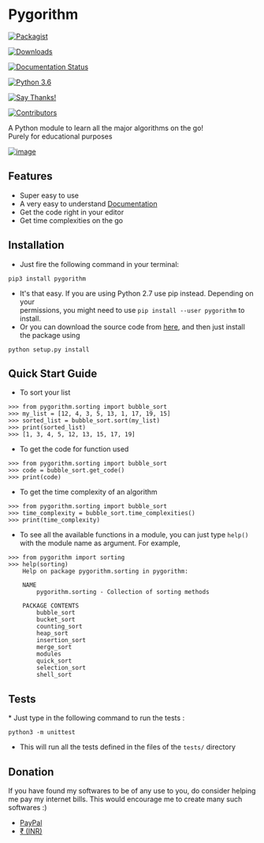 Pygorithm
=========

[![Packagist](https://img.shields.io/packagist/l/doctrine/orm.svg)](https://github.com/OmkarPathak/pygorithm/blob/master/LICENSE)

[![Downloads](http://pepy.tech/badge/pygorithm)](http://pepy.tech/project/pygorithm)

[![Documentation Status](https://readthedocs.org/projects/pygorithm/badge/?version=latest)](http://pygorithm.readthedocs.io/en/latest/?badge=latest)

[![Python 3.6](https://img.shields.io/badge/Python-3.6-brightgreen.svg)](https://github.com/OmkarPathak/pygorithm)

[![Say Thanks!](https://img.shields.io/badge/Say%20Thanks-%F0%9F%A6%89-1EAEDB.svg)](https://saythanks.io/to/omkarpathak27@gmail.com)

[![Contributors](https://img.shields.io/github/contributors/omkarpathak/pygorithm.svg)](https://github.com/OmkarPathak/pygorithm/graphs/contributors)

A Python module to learn all the major algorithms on the go!\
Purely for educational purposes

[![image](https://images.gitads.io/pygorithm)](https://tracking.gitads.io/?campaign=gitads&repo=pygorithm&redirect=gitads.io)

Features
--------

-   Super easy to use
-   A very easy to understand
    [Documentation](http://pygorithm.readthedocs.io/en/latest/)
-   Get the code right in your editor
-   Get time complexities on the go

Installation
------------

-   Just fire the following command in your terminal:

<!-- -->

    pip3 install pygorithm

-   It's that easy. If you are using Python 2.7 use pip instead.
    Depending on your\
    permissions, you might need to use `pip install --user pygorithm` to
    install.
-   Or you can download the source code from
    [here](https://github.com/OmkarPathak/pygorithm), and then just
    install the package using

<!-- -->

    python setup.py install

Quick Start Guide
-----------------

-   To sort your list

``` {.sourceCode .python}
>>> from pygorithm.sorting import bubble_sort
>>> my_list = [12, 4, 3, 5, 13, 1, 17, 19, 15]
>>> sorted_list = bubble_sort.sort(my_list)
>>> print(sorted_list)
>>> [1, 3, 4, 5, 12, 13, 15, 17, 19]
```

-   To get the code for function used

``` {.sourceCode .python}
>>> from pygorithm.sorting import bubble_sort
>>> code = bubble_sort.get_code()
>>> print(code)
```

-   To get the time complexity of an algorithm

``` {.sourceCode .python}
>>> from pygorithm.sorting import bubble_sort
>>> time_complexity = bubble_sort.time_complexities()
>>> print(time_complexity)
```

-   To see all the available functions in a module, you can just type
    `help()` with the module name as argument. For example,

``` {.sourceCode .python}
>>> from pygorithm import sorting
>>> help(sorting)
    Help on package pygorithm.sorting in pygorithm:

    NAME
        pygorithm.sorting - Collection of sorting methods

    PACKAGE CONTENTS
        bubble_sort
        bucket_sort
        counting_sort
        heap_sort
        insertion_sort
        merge_sort
        modules
        quick_sort
        selection_sort
        shell_sort
```

Tests
-----

\* Just type in the following command to run the tests :

    python3 -m unittest

-   This will run all the tests defined in the files of the `tests/`
    directory

Donation
--------

If you have found my softwares to be of any use to you, do consider
helping me pay my internet bills. This would encourage me to create many
such softwares :)

-   [PayPal](https://paypal.me/omkarpathak27)
-   [₹ (INR)](https://www.instamojo.com/@omkarpathak/)

